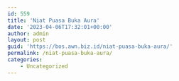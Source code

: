 ```yaml
---
id: 559
title: 'Niat Puasa Buka Aura'
date: '2023-04-06T17:32:01+00:00'
author: admin
layout: post
guid: 'https://bos.awn.biz.id/niat-puasa-buka-aura/'
permalink: /niat-puasa-buka-aura/
categories:
    - Uncategorized
---
```


